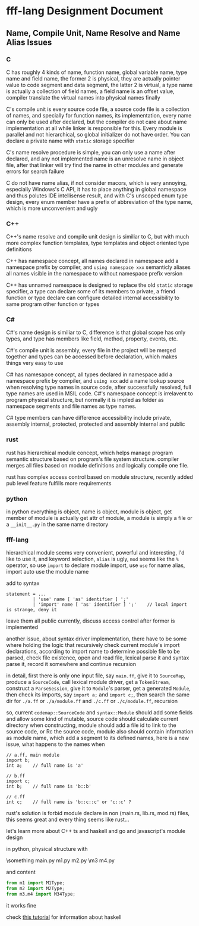 # fff-lang Designment Document

## Name, Compile Unit, Name Resolve and Name Alias Issues

### C

C has roughly 4 kinds of name, function name, global variable name, type name and field name, the former 2 is physical, they are actually pointer value to code segment and data segment, the latter 2 is virtual, a type name is actually a collection of field names, a field name is an offset value, compiler translate the virtual names into physical names finally

C's compile unit is every source code file, a source code file is a collection of names, and specially for function names, its implementation, every name can only be used after declared, but the compiler do not care about name implementation at all while linker is responsible for this. Every module is parallel and not hierarchical, so global initializer do not have order. You can declare a private name with `static` storage specifier

C's name resolve procedure is simple, you can only use a name after declared, and any not implemented name is an unresolve name in object file, after that linker will try find the name in other modules and generate errors for search failure

C do not have name alias, if not consider macors, which is very annoying, especially Windows's C API, it has to place anything in global namespace and thus polutes IDE intellisense result, and with C's unscoped enum type design, every enum member have a prefix of abbreviation of the type name, which is more unconvenient and ugly

### C++

C++'s name resolve and compile unit design is similiar to C, but with much more complex function templates, type templates and object oriented type definitions

C++ has namespace concept, all names declared in namespace add a namespace prefix by compiler, and `using namespace xxx` semanticly aliases all names visible in the namespace to without namespace prefix version

C++ has unnamed namespace is designed to replace the old `static` storage specifier, a type can declare some of its members to private, a friend function or type declare can configure detailed internal accessibility to same program other function or types

### C#

C#'s name design is similiar to C, difference is that global scope has only types, and type has members like field, method, property, events, etc. 

C#'s compile unit is assembly, every file in the project will be merged together and types can be accessed before declaration, which makes things very easy to use

C# has namesapce concept, all types declared in namespace add a namespace prefix by compiler, and `using xxx` add a name lookup source when resolving type names in source code, after successfully resolved, full type names are used in MSIL code. C#'s namespace concept is irrelavent to program physical structure, but normally it is impled as folder as namespace segments and file names as type names.

C# type members can have difference accessibility include private, assembly internal, protected, protected and assembly internal and public

### rust

rust has hierarchical module concept, which helps manage program semantic structure based on program's file system structure. compiler merges all files based on module definitions and logically compile one file.

rust has complex access control based on module structure, recently added pub level feature fulfills more requirements

### python

in python everything is object, name is object, module is object, get member of module is actually get attr of module, a module is simply a file or a `__init__.py` in the same name directory

### fff-lang

hierarchical module seems very convenient, powerful and interesting, I'd like to use it, and keyword selection, `alias` is ugly, `mod` seems like the `%` operator, so use `import` to declare module import, use `use` for name alias, import auto use the module name

add to syntax

```ebnf
statement = ...
          | 'use' name [ 'as' identifier ] ';'
          | 'import' name [ 'as' identifier ] ';'    // local import is strange, deny it
```

leave them all public currently, discuss access control after former is implemented

another issue, about syntax driver implementation, there have to be some where holding the logic that recursively check current module's import declarations, according to import name to determine possible file to be parsed, check file existence, open and read file, lexical parse it and syntax parse it, record it somewhere and continue recursion

in detail, first there is only one input file, say `main.ff`, give it to `SourceMap`, produce a `SourceCode`, call lexical module driver, get a `TokenStream`, construct a `ParseSession`, give it to `Module`'s parser, get a generated `Module`, then check its imports, say `import a;` and `import c;`, then search the same dir for `./a.ff` or `./a/module.ff` and `./c.ff` or `./c/module.ff`, recursion

so, current `codemap::SourceCode` and `syntax::Module` should add some fields and allow some kind of mutable, source code should calculate current directory when constructing, module should add a file id to link to the source code, or Rc the source code, module also should contain information as module name, which add a segment to its defined names, here is a new issue, what happens to the names when

```fff-lang
// a.ff, main module
import b;
int a;    // full name is 'a'

// b.ff
import c;
int b;    // full name is 'b::b'

// c.ff
int c;    // full name is 'b::c::c' or 'c::c' ?
```

rust's solution is forbid module declare in non (main.rs, lib.rs, mod.rs) files, this seems great and every thing seems like rust...

let's learn more about C++ ts and haskell and go and javascript's module design

in python, physical structure with

\something
  main.py
  m1.py
  m2.py
  \m3
    m4.py

and content

```py
from m1 import M1Type;
from m2 import M2Type;
from m3.m4 import M34Type;
```

it works fine

check [this tutorial](https://www.haskell.org/tutorial/modules.html) for information about haskell